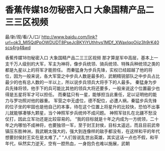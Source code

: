 # 香蕉传媒18勿秘密入口 大象国精产品二三三区视频

最/新/观/看/入/口/ http://www.baidu.com/link?url=ok3_Ml5QdPpOWDUDT8PseJcBKYiYUthhvs1MDf_XWaxIqoOiiz3h9rK40scs4rg4&wd

香蕉传媒18勿秘密入口 大象国精产品二三三区视频
那才算是军中高层，基本上一支千万人级别的大军，军主为神将，像步兵统领、骑兵统领、特殊兵种统领之类的都是九星以上的将军才能担任。
    而秦猛身为步兵先锋，实权已经超越了他的将位，因为一般来说，各大军营之中步兵人数是最多的，武朝精锐部队之中步兵占比最少的也有总人数的一半以上，所以说步兵领兵大将手下的人最多。
    秦猛身为步兵先锋将领，他手下的兵可能比其他的领兵大将还要多，一般来说这个位置最少也得是五星将军才可以担任。
    而秦猛只有一星，能够担当此重任，足以证明他的能力与罗功照对他的器重。
    军营之中无虚位，德不配位，必遭人祸，秦猛步兵先锋的位子坐的牢固也是他自己的本事，待在这个位置上将星升的比较快，恐怕不出事儿就能够凑够九颗星，当个神照军步兵统帅不成问题。
    神照军驻扎在北疆不愁没仗打，因此立军功还是比较容易的。
    “我的目标就是十年之内成为一方统领，二十年之内哪怕不成神将，也要独领一军，至于封王封侯，目标太遥远，而且目前武帝镇压东胜神洲，我武朝太强大的，强大到连像样的敌手都没有，在这样和平的年代想要封侯封王实在是太难了。”
    “人们皆说乱世出英雄，其实这话一点也不假，和平年代，纵然实力逆天，空有一腔热血，一身抱负也难以施展，武朝
